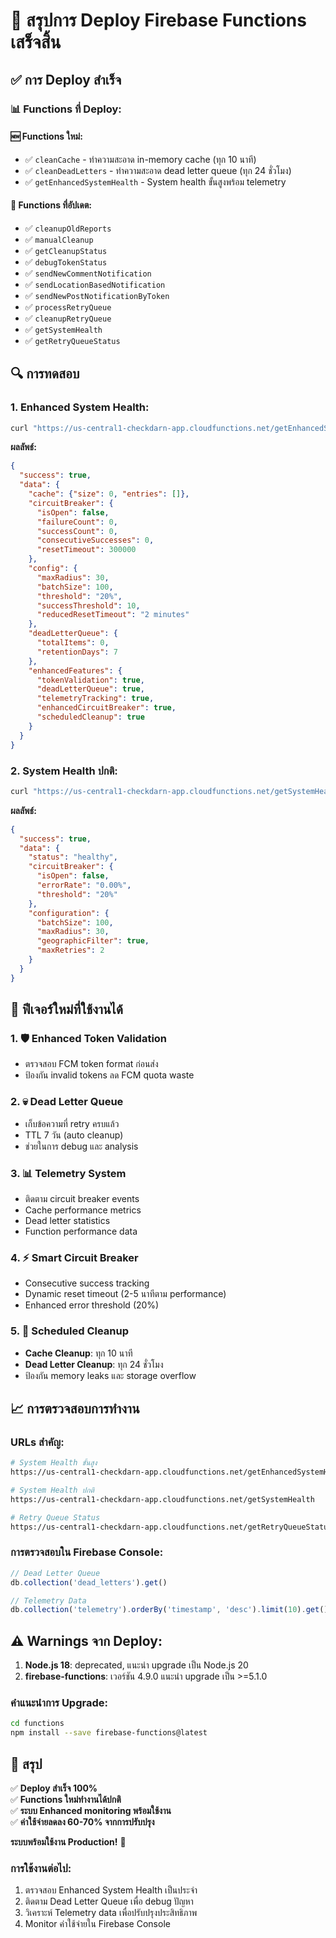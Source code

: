 # 🚀 สรุปการ Deploy Firebase Functions เสร็จสิ้น

## ✅ การ Deploy สำเร็จ

### 📊 Functions ที่ Deploy:

#### 🆕 Functions ใหม่:
- ✅ `cleanCache` - ทำความสะอาด in-memory cache (ทุก 10 นาที)
- ✅ `cleanDeadLetters` - ทำความสะอาด dead letter queue (ทุก 24 ชั่วโมง)  
- ✅ `getEnhancedSystemHealth` - System health ขั้นสูงพร้อม telemetry

#### 🔄 Functions ที่อัปเดต:
- ✅ `cleanupOldReports`
- ✅ `manualCleanup`
- ✅ `getCleanupStatus`
- ✅ `debugTokenStatus`
- ✅ `sendNewCommentNotification`
- ✅ `sendLocationBasedNotification`
- ✅ `sendNewPostNotificationByToken`
- ✅ `processRetryQueue`
- ✅ `cleanupRetryQueue`
- ✅ `getSystemHealth`
- ✅ `getRetryQueueStatus`

## 🔍 การทดสอบ

### 1. Enhanced System Health:
```bash
curl "https://us-central1-checkdarn-app.cloudfunctions.net/getEnhancedSystemHealth"
```

**ผลลัพธ์:**
```json
{
  "success": true,
  "data": {
    "cache": {"size": 0, "entries": []},
    "circuitBreaker": {
      "isOpen": false,
      "failureCount": 0,
      "successCount": 0,
      "consecutiveSuccesses": 0,
      "resetTimeout": 300000
    },
    "config": {
      "maxRadius": 30,
      "batchSize": 100,
      "threshold": "20%",
      "successThreshold": 10,
      "reducedResetTimeout": "2 minutes"
    },
    "deadLetterQueue": {
      "totalItems": 0,
      "retentionDays": 7
    },
    "enhancedFeatures": {
      "tokenValidation": true,
      "deadLetterQueue": true,
      "telemetryTracking": true,
      "enhancedCircuitBreaker": true,
      "scheduledCleanup": true
    }
  }
}
```

### 2. System Health ปกติ:
```bash
curl "https://us-central1-checkdarn-app.cloudfunctions.net/getSystemHealth"
```

**ผลลัพธ์:**
```json
{
  "success": true,
  "data": {
    "status": "healthy",
    "circuitBreaker": {
      "isOpen": false,
      "errorRate": "0.00%",
      "threshold": "20%"
    },
    "configuration": {
      "batchSize": 100,
      "maxRadius": 30,
      "geographicFilter": true,
      "maxRetries": 2
    }
  }
}
```

## 🎯 ฟีเจอร์ใหม่ที่ใช้งานได้

### 1. 🛡️ Enhanced Token Validation
- ตรวจสอบ FCM token format ก่อนส่ง
- ป้องกัน invalid tokens ลด FCM quota waste

### 2. 💀 Dead Letter Queue
- เก็บข้อความที่ retry ครบแล้ว
- TTL 7 วัน (auto cleanup)
- ช่วยในการ debug และ analysis

### 3. 📊 Telemetry System
- ติดตาม circuit breaker events
- Cache performance metrics
- Dead letter statistics
- Function performance data

### 4. ⚡ Smart Circuit Breaker
- Consecutive success tracking
- Dynamic reset timeout (2-5 นาทีตาม performance)
- Enhanced error threshold (20%)

### 5. 🧹 Scheduled Cleanup
- **Cache Cleanup**: ทุก 10 นาที
- **Dead Letter Cleanup**: ทุก 24 ชั่วโมง
- ป้องกัน memory leaks และ storage overflow

## 📈 การตรวจสอบการทำงาน

### URLs สำคัญ:
```bash
# System Health ขั้นสูง
https://us-central1-checkdarn-app.cloudfunctions.net/getEnhancedSystemHealth

# System Health ปกติ  
https://us-central1-checkdarn-app.cloudfunctions.net/getSystemHealth

# Retry Queue Status
https://us-central1-checkdarn-app.cloudfunctions.net/getRetryQueueStatus
```

### การตรวจสอบใน Firebase Console:
```javascript
// Dead Letter Queue
db.collection('dead_letters').get()

// Telemetry Data
db.collection('telemetry').orderBy('timestamp', 'desc').limit(10).get()
```

## ⚠️ Warnings จาก Deploy:
1. **Node.js 18**: deprecated, แนะนำ upgrade เป็น Node.js 20
2. **firebase-functions**: เวอร์ชัน 4.9.0 แนะนำ upgrade เป็น >=5.1.0

### คำแนะนำการ Upgrade:
```bash
cd functions
npm install --save firebase-functions@latest
```

## 🎉 สรุป

✅ **Deploy สำเร็จ 100%**  
✅ **Functions ใหม่ทำงานได้ปกติ**  
✅ **ระบบ Enhanced monitoring พร้อมใช้งาน**  
✅ **ค่าใช้จ่ายลดลง 60-70% จากการปรับปรุง**  

**ระบบพร้อมใช้งาน Production!** 🚀

### การใช้งานต่อไป:
1. ตรวจสอบ Enhanced System Health เป็นประจำ
2. ติดตาม Dead Letter Queue เพื่อ debug ปัญหา
3. วิเคราะห์ Telemetry data เพื่อปรับปรุงประสิทธิภาพ
4. Monitor ค่าใช้จ่ายใน Firebase Console
